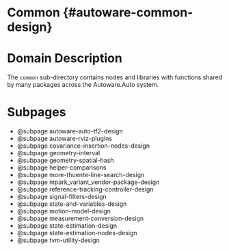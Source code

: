 Common {#autoware-common-design}
======

# Domain Description

The `common` sub-directory contains nodes and libraries with functions shared by many packages
across the Autoware.Auto system.

# Subpages

- @subpage autoware-auto-tf2-design
- @subpage autoware-rviz-plugins
- @subpage covariance-insertion-nodes-design
- @subpage geometry-interval
- @subpage geometry-spatial-hash
- @subpage helper-comparisons
- @subpage more-thuente-line-search-design
- @subpage mpark_variant_vendor-package-design
- @subpage reference-tracking-controller-design
- @subpage signal-filters-design
- @subpage state-and-variables-design
- @subpage motion-model-design
- @subpage measurement-conversion-design
- @subpage state-estimation-design
- @subpage state-estimation-nodes-design
- @subpage tvm-utility-design
